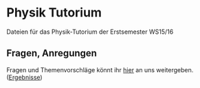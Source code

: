 # Physik Tutorium
Dateien für das Physik-Tutorium der Erstsemester WS15/16

## Fragen, Anregungen
Fragen und Themenvorschläge könnt ihr [hier](http://goo.gl/forms/V9GEBMDJ9a) an uns weitergeben.
([Ergebnisse](https://docs.google.com/forms/d/1hhZgUQ7mSt5lDKG964mUCx73P9UNsuZYh4G35o5ZS4g/viewanalytics?usp=form_confirm)) 
